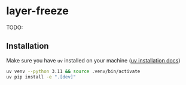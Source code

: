 # layer-freeze

TODO: 

## Installation

Make sure you have `uv` installed on your machine ([uv installation docs](https://docs.astral.sh/uv/getting-started/installation/))

```bash 
uv venv --python 3.11 && source .venv/bin/activate
uv pip install -e ".[dev]"
```